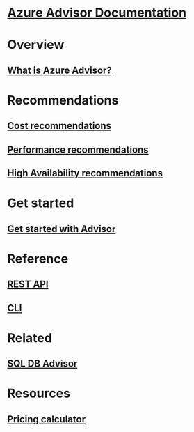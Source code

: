 # [Azure Advisor Documentation](index.md)

# Overview
## [What is Azure Advisor?](advisor-overview.md)

# Recommendations
## [Cost recommendations](advisor-cost-recommendations.md)
## [Performance recommendations](advisor-performance-recommendations.md)
## [High Availability recommendations](advisor-high-availability-recommendations.md)

# Get started
## [Get started with Advisor](advisor-get-started.md)

# Reference
## [REST API](https://docs.microsoft.com/rest/api/advisor)
## [CLI](https://docs.microsoft.com/cli/azure/advisor)

# Related
## [SQL DB Advisor](/sql-database/sql-database-advisor/)

# Resources
## [Pricing calculator](https://www.azure.cn/pricing/calculator/)

